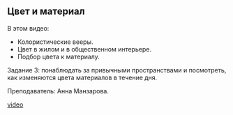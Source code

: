 ## Цвет и материал

В этом видео:

- Колористические вееры.
- Цвет в жилом и в общественном интерьере.
- Подбор цвета к материалу.

Задание 3: понаблюдать за привычными пространствами и посмотреть, как изменяются цвета материалов в течение дня. 

Преподаватель: Анна Манзарова. 

[video](https://player.softculture.cc/embed/ICL/ICL_3.27.06_L2_Color_and_Material)
